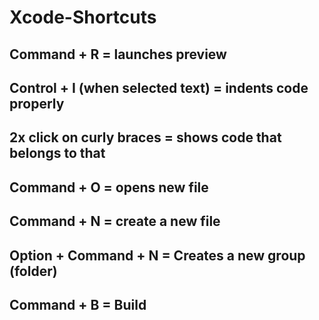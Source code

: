 # Xcode-Shortcuts

## Command + R = launches preview

## Control + I (when selected text) = indents code properly

## 2x click on curly braces = shows code that belongs to that

## Command + O = opens new file

## Command + N = create a new file

## Option + Command + N = Creates a new group (folder)

## Command + B = Build
